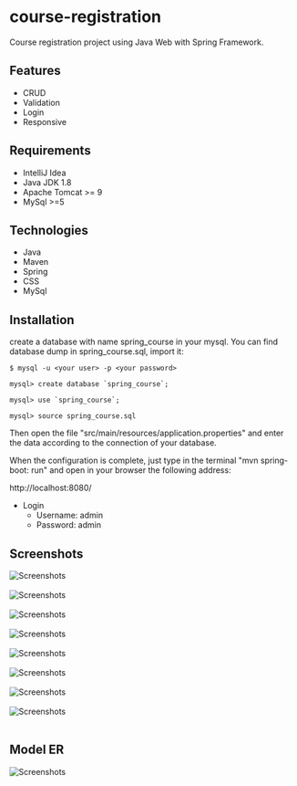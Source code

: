 # course-registration

Course registration project using Java Web with Spring Framework.<br>

## Features

- CRUD
- Validation
- Login
- Responsive

## Requirements

- IntelliJ Idea
- Java JDK 1.8
- Apache Tomcat >= 9
- MySql >=5

## Technologies

- Java
- Maven
- Spring
- CSS
- MySql

## Installation

create a database with name spring_course in your mysql. You can find database dump in spring_course.sql, import it:

```
$ mysql -u <your user> -p <your password>

mysql> create database `spring_course`;

mysql> use `spring_course`;

mysql> source spring_course.sql

```

Then open the file "src/main/resources/application.properties" and enter the data according to the connection of your database. <br>

When the configuration is complete, just type in the terminal "mvn spring-boot: run" and open in your browser the following address: <br>

http://localhost:8080/

- Login
    - Username: admin
    - Password: admin


## Screenshots

![Screenshots](screenshots/screenshot01.png)<br><br>
![Screenshots](screenshots/screenshot02.png)<br><br>
![Screenshots](screenshots/screenshot03.png)<br><br>
![Screenshots](screenshots/screenshot04.png)<br><br>
![Screenshots](screenshots/screenshot05.png)<br><br>
![Screenshots](screenshots/screenshot06.png)<br><br>
![Screenshots](screenshots/screenshot07.png)<br><br>
![Screenshots](screenshots/screenshot08.png)<br><br>

## Model ER

![Screenshots](model_er.png)<br><br>
